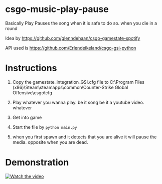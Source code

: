 # csgo-music-play-pause
Basically Play Pauses the song when it is safe to do so. when you die in a round

Idea by https://github.com/glenndehaan/csgo-gamestate-spotify

API used is https://github.com/Erlendeikeland/csgo-gsi-python


# Instructions
1. Copy the gamestate_integration_GSI.cfg file to C:\Program Files (x86)\Steam\steamapps\common\Counter-Strike Global Offensive\csgo\cfg

2. Play whatever you wanna play. be it song be it a youtube video. whatever 

3. Get into game 

4. Start the file by `python main.py`

5. when you first spawn and it detects that you are alive it will pause the media. 
   opposite when you are dead.

# Demonstration 

[![Watch the video](https://img.youtube.com/vi/MH6ViMebRTI/maxresdefault.jpg)](https://youtu.be/MH6ViMebRTI)
